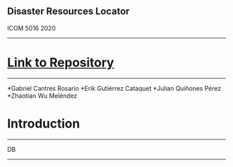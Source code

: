 ## Disaster Resources Locator
ICOM 5016 2020

***
# [Link to Repository](https://github.com/gabrielkn3/DB_proyect)
***

*Gabriel Cantres Rosario 
*Erik Gutiérrez Cataquet
*Julian Quiñones Pérez
*Zhaotian Wu Meléndez 

# Introduction
***

DB


***




